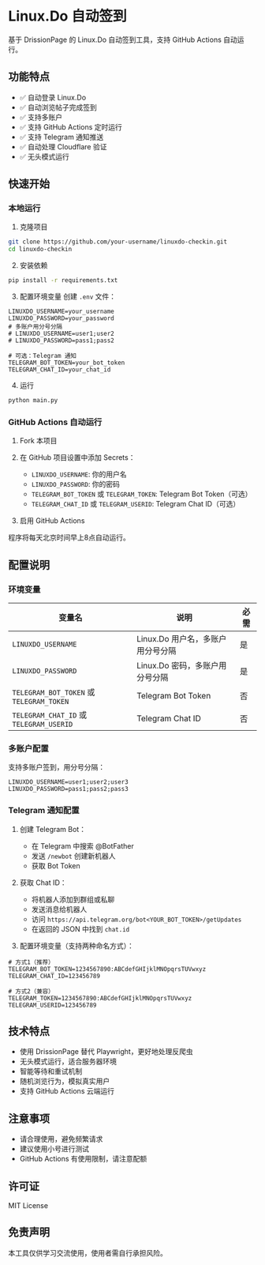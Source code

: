 # Linux.Do 自动签到

基于 DrissionPage 的 Linux.Do 自动签到工具，支持 GitHub Actions 自动运行。

## 功能特点

- ✅ 自动登录 Linux.Do
- ✅ 自动浏览帖子完成签到
- ✅ 支持多账户
- ✅ 支持 GitHub Actions 定时运行
- ✅ 支持 Telegram 通知推送
- ✅ 自动处理 Cloudflare 验证
- ✅ 无头模式运行

## 快速开始

### 本地运行

1. 克隆项目
```bash
git clone https://github.com/your-username/linuxdo-checkin.git
cd linuxdo-checkin
```

2. 安装依赖
```bash
pip install -r requirements.txt
```

3. 配置环境变量
创建 `.env` 文件：
```env
LINUXDO_USERNAME=your_username
LINUXDO_PASSWORD=your_password
# 多账户用分号分隔
# LINUXDO_USERNAME=user1;user2
# LINUXDO_PASSWORD=pass1;pass2

# 可选：Telegram 通知
TELEGRAM_BOT_TOKEN=your_bot_token
TELEGRAM_CHAT_ID=your_chat_id
```

4. 运行
```bash
python main.py
```

### GitHub Actions 自动运行

1. Fork 本项目

2. 在 GitHub 项目设置中添加 Secrets：
   - `LINUXDO_USERNAME`: 你的用户名
   - `LINUXDO_PASSWORD`: 你的密码
   - `TELEGRAM_BOT_TOKEN` 或 `TELEGRAM_TOKEN`: Telegram Bot Token（可选）
   - `TELEGRAM_CHAT_ID` 或 `TELEGRAM_USERID`: Telegram Chat ID（可选）

3. 启用 GitHub Actions

程序将每天北京时间早上8点自动运行。

## 配置说明

### 环境变量

| 变量名 | 说明 | 必需 |
|--------|------|------|
| `LINUXDO_USERNAME` | Linux.Do 用户名，多账户用分号分隔 | 是 |
| `LINUXDO_PASSWORD` | Linux.Do 密码，多账户用分号分隔 | 是 |
| `TELEGRAM_BOT_TOKEN` 或 `TELEGRAM_TOKEN` | Telegram Bot Token | 否 |
| `TELEGRAM_CHAT_ID` 或 `TELEGRAM_USERID` | Telegram Chat ID | 否 |

### 多账户配置

支持多账户签到，用分号分隔：
```env
LINUXDO_USERNAME=user1;user2;user3
LINUXDO_PASSWORD=pass1;pass2;pass3
```

### Telegram 通知配置

1. 创建 Telegram Bot：
   - 在 Telegram 中搜索 @BotFather
   - 发送 `/newbot` 创建新机器人
   - 获取 Bot Token

2. 获取 Chat ID：
   - 将机器人添加到群组或私聊
   - 发送消息给机器人
   - 访问 `https://api.telegram.org/bot<YOUR_BOT_TOKEN>/getUpdates`
   - 在返回的 JSON 中找到 `chat.id`

3. 配置环境变量（支持两种命名方式）：
```env
# 方式1（推荐）
TELEGRAM_BOT_TOKEN=1234567890:ABCdefGHIjklMNOpqrsTUVwxyz
TELEGRAM_CHAT_ID=123456789

# 方式2（兼容）
TELEGRAM_TOKEN=1234567890:ABCdefGHIjklMNOpqrsTUVwxyz
TELEGRAM_USERID=123456789
```

## 技术特点

- 使用 DrissionPage 替代 Playwright，更好地处理反爬虫
- 无头模式运行，适合服务器环境
- 智能等待和重试机制
- 随机浏览行为，模拟真实用户
- 支持 GitHub Actions 云端运行

## 注意事项

- 请合理使用，避免频繁请求
- 建议使用小号进行测试
- GitHub Actions 有使用限制，请注意配额

## 许可证

MIT License

## 免责声明

本工具仅供学习交流使用，使用者需自行承担风险。
